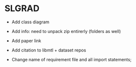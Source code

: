# SLGRAD

- Add class diagram

- Add info: need to unpack zip entirerly (folders as well)

- Add paper link

- Add citation to libmtl + dataset repos

- Change name of requirement file and all import statements;

